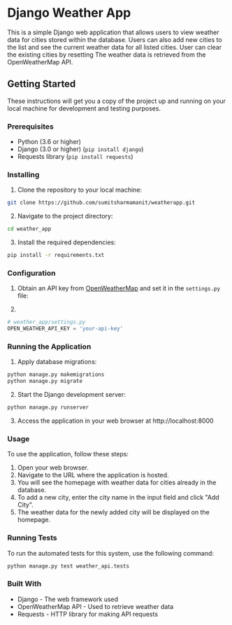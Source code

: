 # Django Weather App

This is a simple Django web application that allows users to view weather data for cities stored within the database. 
Users can also add new cities to the list and see the current weather data for all listed cities. 
User can clear the existing cities by resetting
The weather data is retrieved from the OpenWeatherMap API.

## Getting Started

These instructions will get you a copy of the project up and running on your local machine for development and testing purposes.

### Prerequisites

- Python (3.6 or higher)
- Django (3.0 or higher) (`pip install django`)
- Requests library (`pip install requests`)

### Installing

1. Clone the repository to your local machine:

```bash
git clone https://github.com/sumitsharmamanit/weatherapp.git
```


2. Navigate to the project directory:

```bash
cd weather_app
```


3. Install the required dependencies:

```bash
pip install -r requirements.txt
```

### Configuration

1. Obtain an API key from [OpenWeatherMap](https://openweathermap.org/api) and set it in the `settings.py` file:

2. 
```python
# weather_app/settings.py
OPEN_WEATHER_API_KEY = 'your-api-key'
```

### Running the Application
1. Apply database migrations:
```python
python manage.py makemigrations
python manage.py migrate
```

2. Start the Django development server:
```python 
python manage.py runserver
```

3. Access the application in your web browser at http://localhost:8000

### Usage
To use the application, follow these steps:

1. Open your web browser.
2. Navigate to the URL where the application is hosted.
3. You will see the homepage with weather data for cities already in the database.
4. To add a new city, enter the city name in the input field and click "Add City".
5. The weather data for the newly added city will be displayed on the homepage.

### Running Tests
To run the automated tests for this system, use the following command:
```python
python manage.py test weather_api.tests
```

### Built With
- Django - The web framework used
- OpenWeatherMap API - Used to retrieve weather data
- Requests - HTTP library for making API requests
